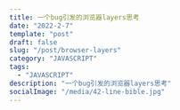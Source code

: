```yaml
---
title: 一个bug引发的浏览器layers思考
date: "2022-2-7"
template: "post"
draft: false
slug: "/post/browser-layers"
category: "JAVASCRIPT"
tags:
  - "JAVASCRIPT"
description: "一个bug引发的浏览器layers思考"
socialImage: "/media/42-line-bible.jpg"
---
```



